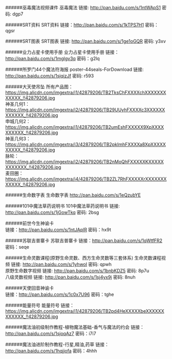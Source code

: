 ######巫毒魔法视频课件
巫毒魔法 链接: http://pan.baidu.com/s/1ntWApS1 密码: dgp7

######SRT资料
SRT资料  链接：http://pan.baidu.com/s/1kTPS7H1 密码：qgsr

######SRT图表
SRT图表  链接: http://pan.baidu.com/s/1ge1oGQR 密码: y3xv

######业力占星卡使用手册
业力占星卡使用手册  链接：http://pan.baidu.com/s/1mglgv3q 密码：g2lq

######所罗门44个魔法符海报 
poster-44seals-ForDownload  链接: http://pan.baidu.com/s/1sjqizJf 密码: r593

######大天使吊坠
所有产品图：https://img.alicdn.com/imgextra/i1/42879206/TB2TksChFXXXXchXXXXXXXXXXXX_!!42879206.jpg  
神圣几何1：https://img.alicdn.com/imgextra/i2/42879206/TB29UUyhFXXXXc3XXXXXXXXXXXX_!!42879206.jpg  
申城几何2：https://img.alicdn.com/imgextra/i1/42879206/TB2umEshFXXXXX9XpXXXXXXXXXX_!!42879206.jpg  
神圣几何3：https://img.alicdn.com/imgextra/i3/42879206/TB2pkImhFXXXXa8XpXXXXXXXXXX_!!42879206.jpg  
脉轮：https://img.alicdn.com/imgextra/i2/42879206/TB2nMoQhFXXXXXKXXXXXXXXXXXX_!!42879206.jpg  
麦田圈：https://img.alicdn.com/imgextra/i4/42879206/TB2ZL7RhFXXXXXrXXXXXXXXXXXX_!!42879206.jpg

######生命数字表
生命数字表 http://pan.baidu.com/s/1eQzubYE

######101中魔法草药说明书
101中魔法草药说明书 链接: http://pan.baidu.com/s/1jGowTkq 密码: 2bsg

######前世今生神谕卡  
链接：http://pan.baidu.com/s/1ntJAplR 密码：hx9t

######苏联吉普寨卡
苏联吉普寨卡 链接：http://pan.baidu.com/s/1qWtfFR2 密码：seqe

######生命灵数课程(原野生命灵数、西方生命灵数等三套体系) 
生命灵数课程视频 链接: http://pan.baidu.com/s/1yhwoI 密码: qpwh  
原野生命数字视频 链接: http://pan.baidu.com/s/1bnbKDZ5 密码: 8p7u  
八级灵数视频 链接: http://pan.baidu.com/s/1sj4yx9j 密码: 8nuh

######天使回音神谕卡  
链接：http://pan.baidu.com/s/1c0x7U96 密码：tghe

######能量符号
能量符号 链接：https://img.alicdn.com/imgextra/i1/42879206/TB2pd4HeXXXXXbeXXXXXXXXXXXX_!!42879206.jpg

######魔法油初级制作教程-植物魔法基础-香气与魔法的约会
链接：http://pan.baidu.com/s/1sjoqAz7 密码：i7i7

######魔法油进阶制作教程-行星,精油,药草
链接：http://pan.baidu.com/s/1hqjjofa 密码：4hhh
